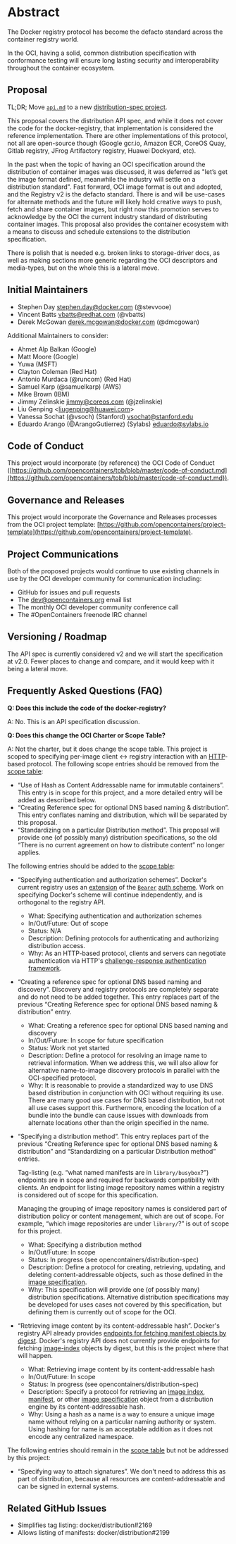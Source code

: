 # Abstract

The Docker registry protocol has become the defacto standard across the container registry world.

In the OCI, having a solid, common distribution specification with conformance testing will ensure long lasting security and interoperability throughout the container ecosystem.

## Proposal

TL;DR; Move [`api.md`][api.md] to a new [distribution-spec project](https://github.com/opencontainers/distribution-spec).

This proposal covers the distribution API spec, and while it does not cover the code for the docker-registry, that implementation is considered the reference implementation. There are other implementations of this protocol, not all are open-source though (Google gcr.io, Amazon ECR, CoreOS Quay, Gitlab registry, JFrog Artifactory registry, Huawei Dockyard, etc).

In the past when the topic of having an OCI specification around the distribution of container images was discussed, it was deferred as "let’s get the image format defined, meanwhile the industry will settle on a distribution standard". Fast forward, OCI image format is out and adopted, and the Registry v2 is the defacto standard. There is and will be use-cases for alternate methods and the future will likely hold creative ways to push, fetch and share container images, but right now this promotion serves to acknowledge by the OCI the current industry standard of distributing container images.
This proposal also provides the container ecosystem with a means to discuss and schedule extensions to the distribution specification.

There is polish that is needed e.g. broken links to storage-driver docs, as well as making sections more generic regarding the OCI descriptors and media-types, but on the whole this is a lateral move.

## Initial Maintainers

* Stephen Day <stephen.day@docker.com> (@stevvooe)
* Vincent Batts <vbatts@redhat.com> (@vbatts)
* Derek McGowan <derek.mcgowan@docker.com> (@dmcgowan)

Additional Maintainers to consider:

* Ahmet Alp Balkan (Google)
* Matt Moore (Google)
* Yuwa (MSFT)
* Clayton Coleman (Red Hat)
* Antonio Murdaca (@runcom) (Red Hat)
* Samuel Karp (@samuelkarp) (AWS)
* Mike Brown (IBM)
* Jimmy Zelinskie jimmy@coreos.com (@jzelinskie)
* Liu Genping <[liugenping@huawei.com](mailto:liugenping@huawei.com)>
* Vanessa Sochat (@vsoch) (Stanford) <vsochat@stanford.edu>
* Eduardo Arango (@ArangoGutierrez) (Sylabs) <eduardo@sylabs.io>

## Code of Conduct

This project would incorporate (by reference) the OCI Code of Conduct ([https://github.com/opencontainers/tob/blob/master/code-of-conduct.md](https://github.com/opencontainers/tob/blob/master/code-of-conduct.md)).

## Governance and Releases

This project would incorporate the Governance and Releases processes from the OCI project template: [https://github.com/opencontainers/project-template](https://github.com/opencontainers/project-template).

## Project Communications

Both of the proposed projects would continue to use existing channels in use by the OCI developer community for communication including:

* GitHub for issues and pull requests
* The dev@opencontainers.org email list
* The monthly OCI developer community conference call
* The #OpenContainers freenode IRC channel

## Versioning / Roadmap

The API spec is currently considered v2 and we will start the specification at v2.0. Fewer places to change and compare, and it would keep with it being a lateral move.

## Frequently Asked Questions (FAQ)

**Q: Does this include the code of the docker-registry?**

A: No. This is an API specification discussion.

**Q: Does this change the OCI Charter or Scope Table?**

A: Not the charter, but it does change the scope table.
This project is scoped to specifying per-image client ↔ registry interaction with an [HTTP][rfc7230]-based protocol.
The following scope entries should be removed from the [scope table][scope]:

* “Use of Hash as Content Addressable name for immutable containers”.
    This entry is in scope for this project, and a more detailed entry will be added as described below.
* “Creating Reference spec for optional DNS based naming & distribution”.
    This entry conflates naming and distribution, which will be separated by this proposal.
* “Standardizing on a particular Distribution method”.
    This proposal will provide one (of possibly many) distribution specifications, so the old “There is no current agreement on how to distribute content” no longer applies.

The following entries should be added to the [scope table][scope]:

* “Specifying authentication and authorization schemes”.
    Docker's current registry uses an [extension][token] of the [`Bearer`][rfc6750] [auth scheme][rfc7235-s2.1].
    Work on specifying Docker's scheme will continue independently, and is orthogonal to the registry API.

    * What: Specifying authentication and authorization schemes
    * In/Out/Future: Out of scope
    * Status: N/A
    * Description: Defining protocols for authenticating and authorizing distribution access.
    * Why: As an HTTP-based protocol, clients and servers can negotiate authentication via HTTP's [challenge-response authentication framework][rfc7235-s2.1].

* “Creating a reference spec for optional DNS based naming and discovery”.
    Discovery and registry protocols are completely separate and do not need to be added together.
    This entry replaces part of the previous “Creating Reference spec for optional DNS based naming & distribution” entry.

    * What: Creating a reference spec for optional DNS based naming and discovery
    * In/Out/Future: In scope for future specification
    * Status: Work not yet started
    * Description: Define a protocol for resolving an image name to retrieval information.
        When we address this, we will also allow for alternative name-to-image discovery protocols in parallel with the OCI-specified protocol.
    * Why: It is reasonable to provide a standardized way to use DNS based distribution in conjunction with OCI without requiring its use.
        There are many good use cases for DNS based distribution, but not all use cases support this.
        Furthermore, encoding the location of a bundle into the bundle can cause issues with downloads from alternate locations other than the origin specified in the name.

* “Specifying a distribution method”.
    This entry replaces part of the previous “Creating Reference spec for optional DNS based naming & distribution” and “Standardizing on a particular Distribution method” entries.

    Tag-listing (e.g. “what named manifests are in `library/busybox`?”) endpoints are in scope and required for backwards compatibility with clients.
    An endpoint for listing image repository names within a registry is considered out of scope for this specification.

    Managing the grouping of image repository names is considered part of distribution policy or content management, which are out of scope.
    For example, “which image repositories are under `library/`?” is out of scope for this project.

    * What: Specifying a distribution method
    * In/Out/Future: In scope
    * Status: In progress (see opencontainers/distribution-spec)
    * Description: Define a protocol for creating, retrieving, updating, and deleting content-addressable objects, such as those defined in the [image specification][image-spec].
    * Why: This specification will provide one (of possibly many) distribution specifications.
        Alternative distribution specifications may be developed for uses cases not covered by this specification, but defining them is currently out of scope for the OCI.

* “Retrieving image content by its content-addressable hash”.
    Docker's registry API already provides [endpoints for fetching manifest objects by digest][get-manifest].
    Docker's registry API does not currently provide endpoints for fetching [image-index][] objects by digest, but this is the project where that will happen.

    * What: Retrieving image content by its content-addressable hash
    * In/Out/Future: In scope
    * Status: In progress (see opencontainers/distribution-spec)
    * Description: Specify a protocol for retrieving an [image index][image-index], [manifest][], or other [image specification][image-spec] object from a distribution engine by its content-addressable hash.
    * Why: Using a hash as a name is a way to ensure a unique image name without relying on a particular naming authority or system.
        Using hashing for name is an acceptable addition as it does not encode any centralized namespace.

The following entries should remain in the [scope table][scope] but not be addressed by this project:

* “Specifying way to attach signatures”.
    We don't need to address this as part of distribution, because all resources are content-addressable and can be signed in external systems.

## Related GitHub Issues

* Simplifies tag listing: docker/distribution#2169
* Allows listing of manifests: docker/distribution#2199

[api.md]: https://github.com/docker/distribution/blob/5cb406d511b7b9163bff9b6439072e4892e5ae3b/docs/spec/api.md
[catalog]: https://github.com/docker/distribution/blob/5cb406d511b7b9163bff9b6439072e4892e5ae3b/docs/spec/api.md#catalog
[get-manifest]: https://github.com/docker/distribution/blob/5cb406d511b7b9163bff9b6439072e4892e5ae3b/docs/spec/api.md#pulling-an-image-manifest
[image-spec]: https://github.com/opencontainers/image-spec/
[image-index]: https://github.com/opencontainers/image-spec/blob/v1.0.1/image-index.md
[manifest]: https://github.com/opencontainers/image-spec/blob/v1.0.1/manifest.md
[manifests]: https://github.com/opencontainers/image-spec/blame/v1.0.1/image-index.md#L23
[rfc6750]: https://tools.ietf.org/html/rfc6750
[rfc7230]: https://tools.ietf.org/html/rfc7230
[rfc7235-s2.1]: https://tools.ietf.org/html/rfc7235#section-2.1
[scope]: https://www.opencontainers.org/about/oci-scope-table
[token]: https://github.com/docker/distribution/blob/5cb406d511b7b9163bff9b6439072e4892e5ae3b/docs/spec/auth/token.md
